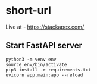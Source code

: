 # short-url
Live at - https://stackapex.com/

## Start FastAPI server

```
python3 -m venv env
source env/bin/activate
pip3 install -r requirements.txt
uvicorn app.main:app --reload
```

